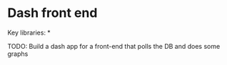 # Dash front end

Key libraries:
*

TODO: Build a dash app for a front-end that polls the DB and does some graphs
